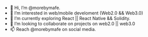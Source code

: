 - 👋 Hi, I’m @morebymafe.
- 👀 I’m interested in web/mobile develoment (Web2.0 && Web3.0)
- 🌱 I’m currently exploring React || React Native && Solidity.
- 💞️ I’m looking to collaborate on projects on web2.0 || web3.0
- 📫 Reach @morebymafe on social media.

<!---
morebymafe/morebymafe is a ✨ special ✨ repository because its `README.md` (this file) appears on your GitHub profile.
You can click the Preview link to take a look at your changes.
--->
